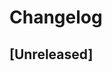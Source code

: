 <!--
Guiding Principles:
Changelogs are for humans, not machines.
There should be an entry for every single version.
The same types of changes should be grouped.
Versions and sections should be linkable.
The latest version comes first.
The release date of each version is displayed.
Mention whether you follow Semantic Versioning.
Usage:
Change log entries are to be added to the Unreleased section under the
appropriate stanza (see below). Each entry should ideally include a tag and
the Github issue reference in the following format:

* (<tag>) [#<PR-number](<link-to-PR>) <message>

Types of changes (Stanzas):

- "Features" for new features.
- "Improvements" for changes in existing functionality.
- "Deprecated" for soon-to-be removed features.
- "Bug Fixes" for any bug fixes.
- "Client Breaking" for breaking Protobuf, gRPC and REST routes used by end-users.
- "CLI Breaking" for breaking CLI commands.
- "API Breaking" for breaking exported APIs used by developers building on SDK.

Ref: https://keepachangelog.com/en/1.0.0/
-->

# Changelog

## [Unreleased]
